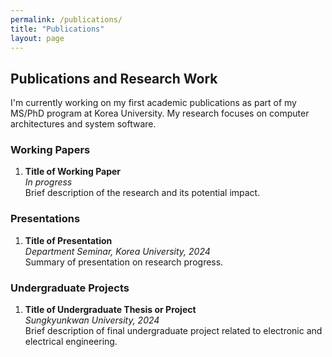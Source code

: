 ```yaml
---
permalink: /publications/
title: "Publications"
layout: page
---
```


## Publications and Research Work

I'm currently working on my first academic publications as part of my MS/PhD program at Korea University. My research focuses on computer architectures and system software.

### Working Papers

1. **Title of Working Paper** <br>
   *In progress* <br>
   Brief description of the research and its potential impact.

### Presentations

1. **Title of Presentation** <br>
   *Department Seminar, Korea University, 2024* <br>
   Summary of presentation on research progress.

### Undergraduate Projects

1. **Title of Undergraduate Thesis or Project** <br>
   *Sungkyunkwan University, 2024* <br>
   Brief description of final undergraduate project related to electronic and electrical engineering.
